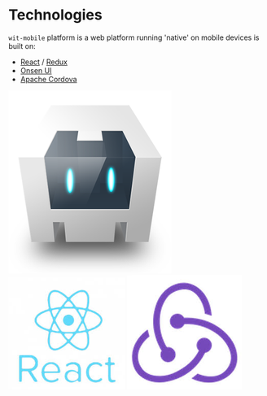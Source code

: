 <!-- TITLE: wit-mobile -->
<!-- SUBTITLE: The base platform of WIT mobile applications -->

# Technologies
`wit-mobile` platform is a web platform running 'native' on mobile devices is built on:
* [React](https://reactjs.org/) / [Redux](https://redux.js.org/introduction)
* [Onsen UI](https://onsen.io)
* [Apache Cordova](https://cordova.apache.org/)

![Cordova Bot](/uploads/logos/cordova-bot.png "Cordova Bot")
![React Logo](/uploads/logos/react-logo.jpg "React Logo")
![Redux Logo](/uploads/logos/redux-logo.jpg "Redux Logo")
